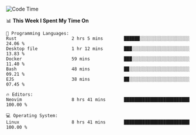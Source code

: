 <!-- [![Top Langs](https://github-readme-stats.vercel.app/api/top-langs/?username=gagahsyuja&theme=dracula&hide_border=true&border_radius=7)](https://github.com/anuraghazra/github-readme-stats) -->

<!--START_SECTION:waka-->
![Code Time](http://img.shields.io/badge/Code%20Time-745%20hrs%2034%20mins-blue)

📊 **This Week I Spent My Time On** 

```text
💬 Programming Languages: 
Rust                     2 hrs 5 mins        ██████░░░░░░░░░░░░░░░░░░░   24.06 % 
Desktop file             1 hr 12 mins        ███░░░░░░░░░░░░░░░░░░░░░░   13.83 % 
Docker                   59 mins             ███░░░░░░░░░░░░░░░░░░░░░░   11.40 % 
Bash                     48 mins             ██░░░░░░░░░░░░░░░░░░░░░░░   09.21 % 
EJS                      38 mins             ██░░░░░░░░░░░░░░░░░░░░░░░   07.45 % 

🔥 Editors: 
Neovim                   8 hrs 41 mins       █████████████████████████   100.00 % 

💻 Operating System: 
Linux                    8 hrs 41 mins       █████████████████████████   100.00 % 
```


<!--END_SECTION:waka-->

